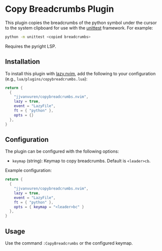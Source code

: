 # Copy Breadcrumbs Plugin

This plugin copies the breadcrumbs of the python symbol under the cursor to the system clipboard for use with the [unittest](https://docs.python.org/3/library/unittest.html) framework.
For example:
```sh
python -m unittest <copied breadcrumbs>
```
Requires the pyright LSP.

## Installation

To install this plugin with [lazy.nvim](https://lazy.folke.io/), add the following to your configuration (e.g., `lua/plugins/copybreadcrumbs.lua`):

```lua
return {
  {
    "jjvanvuren/copybreadcrumbs.nvim",
    lazy = true,
    event = "LazyFile",
    ft = { "python" },
    opts = {}
  },
}
```

## Configuration

The plugin can be configured with the following options:
- `keymap` (string): Keymap to copy breadcrumbs. Default is `<leader>cb`.

Example configuration:
```lua
return {
  {
    "jjvanvuren/copybreadcrumbs.nvim",
    lazy = true,
    event = "LazyFile",
    ft = { "python" },
    opts = { keymap = "<leader>bc" }
  },
}
```

## Usage

Use the command `:CopyBreadcrumbs` or the configured keymap.
